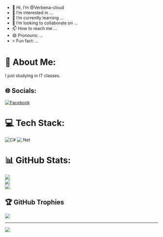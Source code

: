 - 👋 Hi, I’m @Verbena-cloud
- 👀 I’m interested in ...
- 🌱 I’m currently learning ...
- 💞️ I’m looking to collaborate on ...
- 📫 How to reach me ...
- 😄 Pronouns: ...
- ⚡ Fun fact: ...

# 💫 About Me:
I just studying in IT classes.<br>


## 🌐 Socials:
[![Facebook](https://img.shields.io/badge/Facebook-%231877F2.svg?logo=Facebook&logoColor=white)](https://facebook.com/https://www.facebook.com/profile.php?id=100089191534051&mibextid=LQQJ4d) 

# 💻 Tech Stack:
![C#](https://img.shields.io/badge/c%23-%23239120.svg?style=for-the-badge&logo=csharp&logoColor=white) ![.Net](https://img.shields.io/badge/.NET-5C2D91?style=for-the-badge&logo=.net&logoColor=white)
# 📊 GitHub Stats:
![](https://github-readme-stats.vercel.app/api?username=Verbena-cloud&theme=cobalt&hide_border=false&include_all_commits=false&count_private=false)<br/>
![](https://github-readme-streak-stats.herokuapp.com/?user=Verbena-cloud&theme=cobalt&hide_border=false)<br/>
![](https://github-readme-stats.vercel.app/api/top-langs/?username=Verbena-cloud&theme=cobalt&hide_border=false&include_all_commits=false&count_private=false&layout=compact)

## 🏆 GitHub Trophies
![](https://github-profile-trophy.vercel.app/?username=Verbena-cloud&theme=radical&no-frame=false&no-bg=true&margin-w=4)

---
[![](https://visitcount.itsvg.in/api?id=Verbena-cloud&icon=0&color=0)](https://visitcount.itsvg.in)

<!-- Proudly created with GPRM ( https://gprm.itsvg.in ) -->
